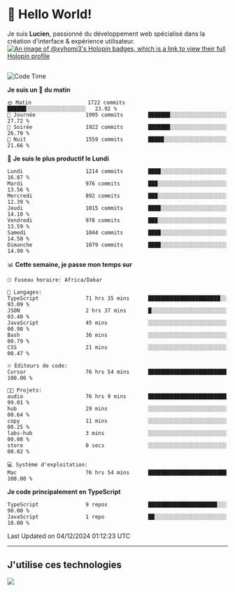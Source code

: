 # 👋 Hello World!

Je suis **Lucien**, passionné du développement web spécialisé dans la création d'interface & expérience utilisateur.
[![An image of @xyhomi3's Holopin badges, which is a link to view their full Holopin profile](https://holopin.me/xyhomi3)](https://holopin.io/@xyhomi3)

##

<!--START_SECTION:waka-->
![Code Time](http://img.shields.io/badge/Code%20Time-2%2C698%20hrs%2024%20mins-blue)

**Je suis un 🐤 du matin** 

```text
🌞 Matin                  1722 commits        ██████░░░░░░░░░░░░░░░░░░░   23.92 % 
🌆 Journée                1995 commits        ███████░░░░░░░░░░░░░░░░░░   27.72 % 
🌃 Soirée                 1922 commits        ███████░░░░░░░░░░░░░░░░░░   26.70 % 
🌙 Nuit                   1559 commits        █████░░░░░░░░░░░░░░░░░░░░   21.66 % 
```
📅 **Je suis le plus productif le Lundi** 

```text
Lundi                    1214 commits        ████░░░░░░░░░░░░░░░░░░░░░   16.87 % 
Mardi                    976 commits         ███░░░░░░░░░░░░░░░░░░░░░░   13.56 % 
Mercredi                 892 commits         ███░░░░░░░░░░░░░░░░░░░░░░   12.39 % 
Jeudi                    1015 commits        ████░░░░░░░░░░░░░░░░░░░░░   14.10 % 
Vendredi                 978 commits         ███░░░░░░░░░░░░░░░░░░░░░░   13.59 % 
Samedi                   1044 commits        ████░░░░░░░░░░░░░░░░░░░░░   14.50 % 
Dimanche                 1079 commits        ████░░░░░░░░░░░░░░░░░░░░░   14.99 % 
```


📊 **Cette semaine, je passe mon temps sur** 

```text
🕑︎ Fuseau horaire: Africa/Dakar

💬 Langages: 
TypeScript               71 hrs 35 mins      ███████████████████████░░   93.09 % 
JSON                     2 hrs 37 mins       █░░░░░░░░░░░░░░░░░░░░░░░░   03.40 % 
JavaScript               45 mins             ░░░░░░░░░░░░░░░░░░░░░░░░░   00.98 % 
Bash                     36 mins             ░░░░░░░░░░░░░░░░░░░░░░░░░   00.79 % 
CSS                      21 mins             ░░░░░░░░░░░░░░░░░░░░░░░░░   00.47 % 

🔥 Éditeurs de code: 
Cursor                   76 hrs 54 mins      █████████████████████████   100.00 % 

🐱‍💻 Projets: 
audio                    76 hrs 9 mins       █████████████████████████   99.01 % 
hub                      29 mins             ░░░░░░░░░░░░░░░░░░░░░░░░░   00.64 % 
copy                     11 mins             ░░░░░░░░░░░░░░░░░░░░░░░░░   00.25 % 
labs-hub                 3 mins              ░░░░░░░░░░░░░░░░░░░░░░░░░   00.08 % 
store                    0 secs              ░░░░░░░░░░░░░░░░░░░░░░░░░   00.02 % 

💻 Système d'exploitation: 
Mac                      76 hrs 54 mins      █████████████████████████   100.00 % 
```

**Je code principalement en TypeScript** 

```text
TypeScript               9 repos             ██████████████████████░░░   90.00 % 
JavaScript               1 repo              ██░░░░░░░░░░░░░░░░░░░░░░░   10.00 % 
```




 Last Updated on 04/12/2024 01:12:23 UTC
<!--END_SECTION:waka-->
---

## J'utilise ces technologies

<p align="left">
  <a href="https://skillicons.dev">
    <img src="https://skillicons.dev/icons?i=ts,js,md,scss,tailwind,react,docker,express,astro,vite,nextjs,vercel,figma,ableton" />
  </a>
</p>

